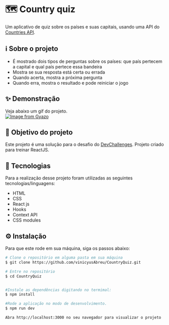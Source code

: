 # 🗺 Country quiz

Um aplicativo de quiz sobre os países e suas capitais, usando uma API do [Countries API](https://restcountries.eu/).

## ℹ Sobre o projeto 
<ul>
    <li>É mostrado dois tipos de perguntas sobre os países: que país pertecem a capital e qual país pertece essa bandeira</li>
    <li>Mostra se sua resposta está certa ou errada</li>
    <li>Quando acerta, mostra a próxima pergunta</li>
    <li>Quando erra, mostra o resultado e pode reiniciar o jogo</li>

    
</ul>


## ✨ Demonstração    
Veja abaixo um gif do projeto.</br>
[![Image from Gyazo](https://i.gyazo.com/379e2a4af30cccce045d256e15defffc.gif)](https://gyazo.com/379e2a4af30cccce045d256e15defffc)

## 🎯 Objetivo do projeto
Este projeto é uma solução para o desafio do [DevChallenges](https://devchallenges.io/challenges/Bu3G2irnaXmfwQ8sZkw8). Projeto criado para treinar ReactJS.


## 🤖 Tecnologias 
Para a realização desse projeto foram utilizadas as seguintes tecnologias/linguagens: 
- HTML
- CSS
- React js
- Hooks
- Context API
- CSS modules

## ⚙️ Instalação

Para que este rode em sua máquina, siga os passos abaixo:

```bash
# Clone o repositório em alguma pasta em sua máquina
$ git clone https://github.com/vinicyusAbreu/CountryQuiz.git

# Entre no repositório
$ cd CountryQuiz


#Instale as dependências digitando no termimal:
$ npm install

#Rode a aplicação no modo de desenvolvimento.
$ npm run dev

Abra http://localhost:3000 no seu navegador para visualizar o projeto
```
